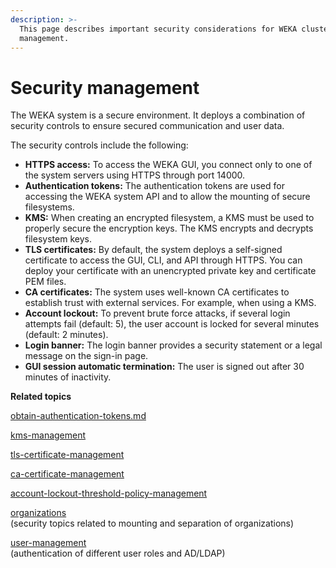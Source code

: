 ```yaml
---
description: >-
  This page describes important security considerations for WEKA cluster
  management.
---
```


# Security management

The WEKA system is a secure environment. It deploys a combination of security controls to ensure secured communication and user data.

The security controls include the following:

* **HTTPS access:** To access the WEKA GUI, you connect only to one of the system servers using HTTPS through port 14000.
* **Authentication tokens:** The authentication tokens are used for accessing the WEKA system API and to allow the mounting of secure filesystems.
* **KMS:** When creating an encrypted filesystem, a KMS must be used to properly secure the encryption keys. The KMS encrypts and decrypts filesystem keys.
* **TLS certificates:** By default, the system deploys a self-signed certificate to access the GUI, CLI, and API through HTTPS. You can deploy your certificate with an unencrypted private key and certificate PEM files.
* **CA certificates:** The system uses well-known CA certificates to establish trust with external services. For example, when using a KMS.
* **Account lockout:** To prevent brute force attacks, if several login attempts fail (default: 5), the user account is locked for several minutes (default: 2 minutes).
* **Login banner:** The login banner provides a security statement or a legal message on the sign-in page.
* **GUI session automatic termination:** The user is signed out after 30 minutes of inactivity.



**Related topics**

[obtain-authentication-tokens.md](obtain-authentication-tokens.md "mention")

[kms-management](kms-management/ "mention")

[tls-certificate-management](tls-certificate-management/ "mention")

[ca-certificate-management](ca-certificate-management/ "mention")

[account-lockout-threshold-policy-management](account-lockout-threshold-policy-management/ "mention")

[organizations](../organizations/ "mention")\
&#x20;   (security topics related to mounting and separation of organizations)

[user-management](../user-management/ "mention")\
&#x20;   (authentication of different user roles and AD/LDAP)
